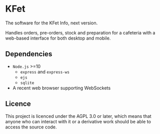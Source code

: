 # KFet
The software for the KFet Info, next version.

Handles orders, pre-orders, stock and preparation for a cafeteria with a web-based interface for both desktop and mobile.

## Dependencies
- `Node.js` >=10
	- `express` and `express-ws`
	- `ejs`
	- `sqlite`
- A recent web browser supporting WebSockets

## Licence
This project is licenced under the AGPL 3.0 or later, which means that anyone who can interact with it or a derivative work should be able to access the source code.

